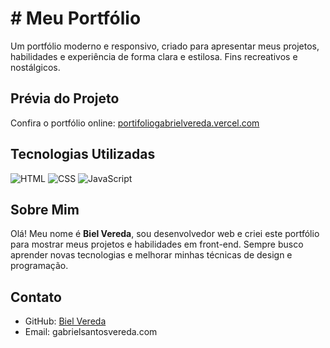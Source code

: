 # # Meu Portfólio

Um portfólio moderno e responsivo, criado para apresentar meus projetos, habilidades e experiência de forma clara e estilosa. Fins recreativos e nostálgicos.

## Prévia do Projeto
Confira o portfólio online: [portifoliogabrielvereda.vercel.com](https://portifoliogabrielvereda.vercel.com)

## Tecnologias Utilizadas

![HTML](https://img.shields.io/badge/HTML-E34F26?style=for-the-badge&logo=html5&logoColor=white)
![CSS](https://img.shields.io/badge/CSS-1572B6?style=for-the-badge&logo=css3&logoColor=white)
![JavaScript](https://img.shields.io/badge/JavaScript-F7DF1E?style=for-the-badge&logo=javascript&logoColor=black)

## Sobre Mim

Olá! Meu nome é **Biel Vereda**, sou desenvolvedor web e criei este portfólio para mostrar meus projetos e habilidades em front-end. Sempre busco aprender novas tecnologias e melhorar minhas técnicas de design e programação.

## Contato

- GitHub: [Biel Vereda](https://github.com/BielVereda)
- Email: gabrielsantosvereda.com
